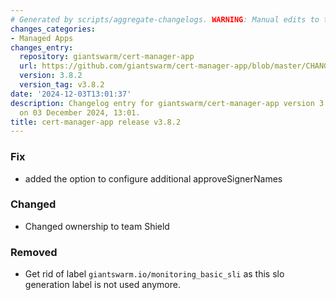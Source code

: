 ```yaml
---
# Generated by scripts/aggregate-changelogs. WARNING: Manual edits to this files will be overwritten.
changes_categories:
- Managed Apps
changes_entry:
  repository: giantswarm/cert-manager-app
  url: https://github.com/giantswarm/cert-manager-app/blob/master/CHANGELOG.md#382---2024-12-03
  version: 3.8.2
  version_tag: v3.8.2
date: '2024-12-03T13:01:37'
description: Changelog entry for giantswarm/cert-manager-app version 3.8.2, published
  on 03 December 2024, 13:01.
title: cert-manager-app release v3.8.2
---
```


### Fix
- added the option to configure additional approveSignerNames
### Changed
- Changed ownership to team Shield
### Removed
- Get rid of label `giantswarm.io/monitoring_basic_sli` as this slo generation label is not used anymore.
